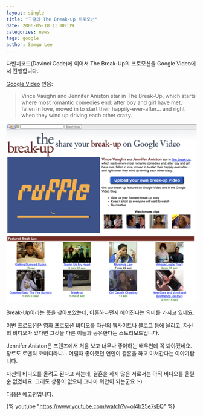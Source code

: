 ```yaml
---
layout: single
title: "구글의 The Break-Up 프로모션"
date: 2006-05-18 13:00:39
categories: news
tags: google
author: Samgu Lee
---
```


다빈치코드(Davinci Code)에 이어서 The Break-Up의 프로모션을 Google Video에서 진행합니다.

[Google Video](http://video.google.com/breakup.html) 인용:

> Vince Vaughn and Jennifer Aniston star in The Break-Up, which starts where most romantic comedies end: after boy and girl have met, fallen in love, moved in to start their happily-ever-after... and right when they wind up driving each other crazy.

![The Break-Up 구글 비디오 프로모션](/assets/breakupTile.png)

Break-Up이라는 뜻을 찾아보았는데, 이혼하다던지 헤어진다는 의미를 가지고 있네요.

이번 프로모션은 영화 프로모션 비디오를 자신의 웹사이트나 블로그 등에 올리고, 자신의 비디오가 있다면 그것을 다른 이들과 공유한다는 스토리보드입니다.

Jennifer Aniston은 프렌즈에서 처음 보고 너무나 좋아하는 배우인데 꼭 봐야겠네요. 장르도 로맨틱 코미디라니... 어릴때 좋아했던 연인이 결혼을 하고 미쳐간다는 이야기랍니다.

자신의 비디오를 올려도 된다고 하는데, 결혼을 하지 않은 저로서는 아직 비디오를 올릴 순 없겠네요. 그래도 상품이 없으니 그나마 위안이 되는군요 :-)

다음은 예고편입니다.

{% youtube "https://www.youtube.com/watch?v=ol4b25e7sEQ" %}
